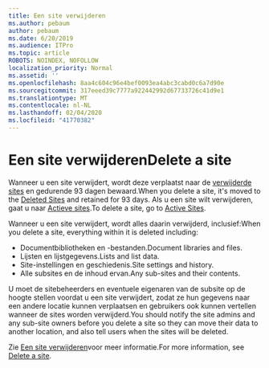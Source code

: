 ```yaml
---
title: Een site verwijderen
ms.author: pebaum
author: pebaum
ms.date: 6/20/2019
ms.audience: ITPro
ms.topic: article
ROBOTS: NOINDEX, NOFOLLOW
localization_priority: Normal
ms.assetid: ''
ms.openlocfilehash: 8aa4c604c96e4bef0093ea4abc3cabd0c6a7d90e
ms.sourcegitcommit: 317eeed39c7777a922442992d67733726c41d9e1
ms.translationtype: MT
ms.contentlocale: nl-NL
ms.lasthandoff: 02/04/2020
ms.locfileid: "41770382"
---
```

# <a name="delete-a-site"></a><span data-ttu-id="6c2de-102">Een site verwijderen</span><span class="sxs-lookup"><span data-stu-id="6c2de-102">Delete a site</span></span>

<span data-ttu-id="6c2de-103">Wanneer u een site verwijdert, wordt deze verplaatst naar de [verwijderde sites](https://admin.microsoft.com/sharepoint) en gedurende 93 dagen bewaard.</span><span class="sxs-lookup"><span data-stu-id="6c2de-103">When you delete a site, it's moved to the [Deleted Sites](https://admin.microsoft.com/sharepoint) and retained for 93 days.</span></span> <span data-ttu-id="6c2de-104">Als u een site wilt verwijderen, gaat u naar [Actieve sites](https://admin.microsoft.com/sharepoint?page=sitemanagement&modern=true).</span><span class="sxs-lookup"><span data-stu-id="6c2de-104">To delete a site, go to [Active Sites](https://admin.microsoft.com/sharepoint?page=sitemanagement&modern=true).</span></span> 

<span data-ttu-id="6c2de-105">Wanneer u een site verwijdert, wordt alles daarin verwijderd, inclusief:</span><span class="sxs-lookup"><span data-stu-id="6c2de-105">When you delete a site, everything within it is deleted including:</span></span>

- <span data-ttu-id="6c2de-106">Documentbibliotheken en -bestanden.</span><span class="sxs-lookup"><span data-stu-id="6c2de-106">Document libraries and files.</span></span>
- <span data-ttu-id="6c2de-107">Lijsten en lijstgegevens.</span><span class="sxs-lookup"><span data-stu-id="6c2de-107">Lists and list data.</span></span>
- <span data-ttu-id="6c2de-108">Site-instellingen en geschiedenis.</span><span class="sxs-lookup"><span data-stu-id="6c2de-108">Site settings and history.</span></span>
- <span data-ttu-id="6c2de-109">Alle subsites en de inhoud ervan.</span><span class="sxs-lookup"><span data-stu-id="6c2de-109">Any sub-sites and their contents.</span></span>

<span data-ttu-id="6c2de-110">U moet de sitebeheerders en eventuele eigenaren van de subsite op de hoogte stellen voordat u een site verwijdert, zodat ze hun gegevens naar een andere locatie kunnen verplaatsen en gebruikers ook kunnen vertellen wanneer de sites worden verwijderd.</span><span class="sxs-lookup"><span data-stu-id="6c2de-110">You should notify the site admins and any sub-site owners before you delete a site so they can move their data to another location, and also tell users when the sites will be deleted.</span></span>

<span data-ttu-id="6c2de-111">Zie [Een site verwijderen](https://docs.microsoft.com/sharepoint/delete-site-collection)voor meer informatie.</span><span class="sxs-lookup"><span data-stu-id="6c2de-111">For more information, see [Delete a site](https://docs.microsoft.com/sharepoint/delete-site-collection).</span></span>
